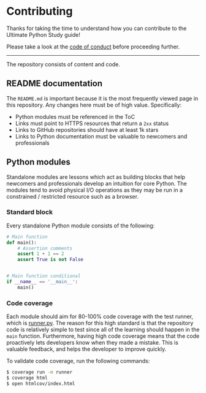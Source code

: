 # Contributing

Thanks for taking the time to understand how you can contribute to the
Ultimate Python Study guide!

Please take a look at the [code of conduct](CODE_OF_CONDUCT.md) before
proceeding further.

---

The repository consists of content and code.

## README documentation

The `README.md` is important because it is the most frequently viewed page
in this repository. Any changes here must be of high value. Specifically:

- Python modules must be referenced in the ToC
- Links must point to HTTPS resources that return a `2xx` status
- Links to GitHub repositories should have at least 1k stars
- Links to Python documentation must be valuable to newcomers and professionals

## Python modules

Standalone modules are lessons which act as building blocks that help
newcomers and professionals develop an intuition for core Python. The
modules tend to avoid physical I/O operations as they may be run in a
constrained / restricted resource such as a browser.

### Standard block

Every standalone Python module consists of the following:

```python
# Main function
def main():
    # Assertion comments
    assert 1 + 1 == 2
    assert True is not False


# Main function conditional
if __name__ == '__main__':
    main()
```

### Code coverage

Each module should aim for 80-100% code coverage with the test runner, which
is [runner.py](runner.py). The reason for this high standard is that the
repository code is relatively simple to test since all of the learning should
happen in the `main` function. Furthermore, having high code coverage means
that the code proactively lets developers know when they made a mistake. This
is valuable feedback, and helps the developer to improve quickly.

To validate code coverage, run the following commands:

```bash
$ coverage run -m runner
$ coverage html
$ open htmlcov/index.html
```
